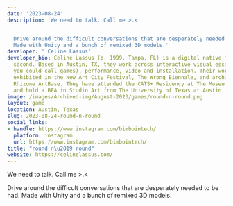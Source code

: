```yaml
---
date: '2023-08-24'
description: 'We need to talk. Call me >.<


  Drive around the difficult conversations that are desperately needed to be had.
  Made with Unity and a bunch of remixed 3D models.'
developer: ' Celine Lassus'
developer_bio: Celine Lassus (b. 1999, Tampa, FL) is a digital native first, artist
  second. Based in Austin, TX, they work across interactive visual essays (or what
  you could call games), performance, video and installation. Their work has been
  exhibited in the New Art City Festival, The Wrong Biennale, and archived by the
  Rhizome ArtBase. They have attended the CATS+ Residency at The Museum of Human Achievement
  and hold a BFA in Studio Art from The University of Texas at Austin.
image: /images/Archived-img/August-2023/games/round-n-round.png
layout: game
location: Austin, Texas
slug: 2023-08-24-round-n-round
social_links:
- handle: https://www.instagram.com/bimbointech/
  platform: instagram
  url: https://www.instagram.com/bimbointech/
title: "round n\u2019 round"
website: https://celinelassus.com/
---
```


We need to talk. Call me >.<

Drive around the difficult conversations that are desperately needed to be had. Made with Unity and a bunch of remixed 3D models.